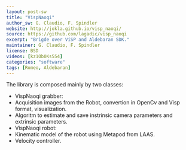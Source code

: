 ```yaml
---
layout: post-sw
title: "VispNaoqi"
author_sw: G. Claudio, F. Spindler
website: http://jokla.github.io/visp_naoqi/
source: https://github.com/lagadic/visp_naoqi
excerpt: "Brigde over ViSP and Aldebaran SDK."
maintainer: G. Claudio, F. Spindler 
license: BSD
videos: [kz1Ob0Ks554]
categories: "software"
tags: [Romeo, Aldebaran]
---
```

The library is composed mainly by two classes:

* VispNaoqi grabber:
 * Acquisition images from the Robot, convertion in OpenCv and Visp format, visualization.
 * Algoritm to estimate and save instrinsic camera parameters and extrinsic parameters.
* VispNaoqi robot:
 * Kinematic model of the robot using  Metapod from LAAS.
 * Velocity controller.
